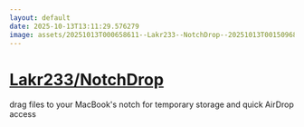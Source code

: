 ```yaml
---
layout: default
date: 2025-10-13T13:11:29.576279
image: assets/20251013T000658611--Lakr233--NotchDrop--20251013T001509688--cropped.png
---
```


# [Lakr233/NotchDrop](https://github.com/Lakr233/NotchDrop)

drag files to your MacBook's notch for temporary storage and quick AirDrop access
